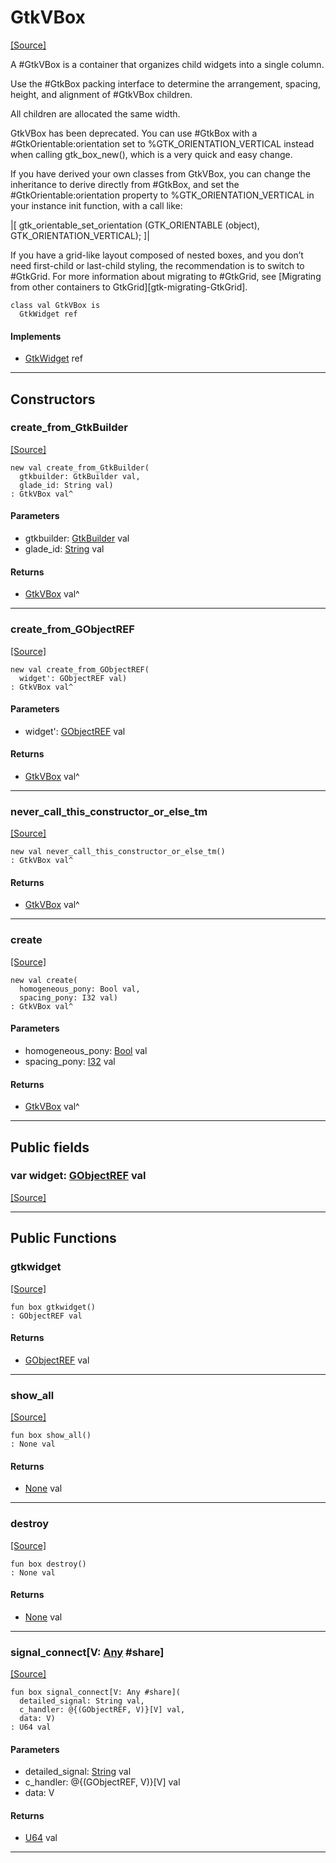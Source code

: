 # GtkVBox
<span class="source-link">[[Source]](src/gtk3/GtkVBox.md#L6)</span>

A #GtkVBox is a container that organizes child widgets into a single column.

Use the #GtkBox packing interface to determine the arrangement,
spacing, height, and alignment of #GtkVBox children.

All children are allocated the same width.

GtkVBox has been deprecated. You can use #GtkBox with a #GtkOrientable:orientation
set to %GTK_ORIENTATION_VERTICAL instead when calling gtk_box_new(),
which is a very quick and easy change.

If you have derived your own classes from GtkVBox, you can change the
inheritance to derive directly from #GtkBox, and set the #GtkOrientable:orientation
property to %GTK_ORIENTATION_VERTICAL in your instance init function,
with a call like:

|[<!-- language="C" -->
  gtk_orientable_set_orientation (GTK_ORIENTABLE (object),
                                  GTK_ORIENTATION_VERTICAL);
]|

If you have a grid-like layout composed of nested boxes, and you don’t
need first-child or last-child styling, the recommendation is to switch
to #GtkGrid. For more information about migrating to #GtkGrid, see
[Migrating from other containers to GtkGrid][gtk-migrating-GtkGrid].


```pony
class val GtkVBox is
  GtkWidget ref
```

#### Implements

* [GtkWidget](gtk3-GtkWidget.md) ref

---

## Constructors

### create_from_GtkBuilder
<span class="source-link">[[Source]](src/gtk3/GtkVBox.md#L38)</span>


```pony
new val create_from_GtkBuilder(
  gtkbuilder: GtkBuilder val,
  glade_id: String val)
: GtkVBox val^
```
#### Parameters

*   gtkbuilder: [GtkBuilder](gtk3-GtkBuilder.md) val
*   glade_id: [String](builtin-String.md) val

#### Returns

* [GtkVBox](gtk3-GtkVBox.md) val^

---

### create_from_GObjectREF
<span class="source-link">[[Source]](src/gtk3/GtkVBox.md#L41)</span>


```pony
new val create_from_GObjectREF(
  widget': GObjectREF val)
: GtkVBox val^
```
#### Parameters

*   widget': [GObjectREF](gtk3-..-gobject-GObjectREF.md) val

#### Returns

* [GtkVBox](gtk3-GtkVBox.md) val^

---

### never_call_this_constructor_or_else_tm
<span class="source-link">[[Source]](src/gtk3/GtkVBox.md#L44)</span>


```pony
new val never_call_this_constructor_or_else_tm()
: GtkVBox val^
```

#### Returns

* [GtkVBox](gtk3-GtkVBox.md) val^

---

### create
<span class="source-link">[[Source]](src/gtk3/GtkVBox.md#L48)</span>


```pony
new val create(
  homogeneous_pony: Bool val,
  spacing_pony: I32 val)
: GtkVBox val^
```
#### Parameters

*   homogeneous_pony: [Bool](builtin-Bool.md) val
*   spacing_pony: [I32](builtin-I32.md) val

#### Returns

* [GtkVBox](gtk3-GtkVBox.md) val^

---

## Public fields

### var widget: [GObjectREF](gtk3-..-gobject-GObjectREF.md) val
<span class="source-link">[[Source]](src/gtk3/GtkVBox.md#L34)</span>



---

## Public Functions

### gtkwidget
<span class="source-link">[[Source]](src/gtk3/GtkVBox.md#L36)</span>


```pony
fun box gtkwidget()
: GObjectREF val
```

#### Returns

* [GObjectREF](gtk3-..-gobject-GObjectREF.md) val

---

### show_all
<span class="source-link">[[Source]](src/gtk3/GtkWidget.md#L4)</span>


```pony
fun box show_all()
: None val
```

#### Returns

* [None](builtin-None.md) val

---

### destroy
<span class="source-link">[[Source]](src/gtk3/GtkWidget.md#L7)</span>


```pony
fun box destroy()
: None val
```

#### Returns

* [None](builtin-None.md) val

---

### signal_connect\[V: [Any](builtin-Any.md) #share\]
<span class="source-link">[[Source]](src/gtk3/GtkWidget.md#L10)</span>


```pony
fun box signal_connect[V: Any #share](
  detailed_signal: String val,
  c_handler: @{(GObjectREF, V)}[V] val,
  data: V)
: U64 val
```
#### Parameters

*   detailed_signal: [String](builtin-String.md) val
*   c_handler: @{(GObjectREF, V)}[V] val
*   data: V

#### Returns

* [U64](builtin-U64.md) val

---

